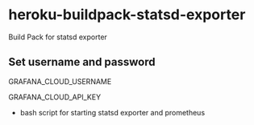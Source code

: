 # heroku-buildpack-statsd-exporter

Build Pack for statsd exporter

## Set username and password

GRAFANA_CLOUD_USERNAME

GRAFANA_CLOUD_API_KEY


<!-- TODO -->
- bash script for starting statsd exporter and prometheus